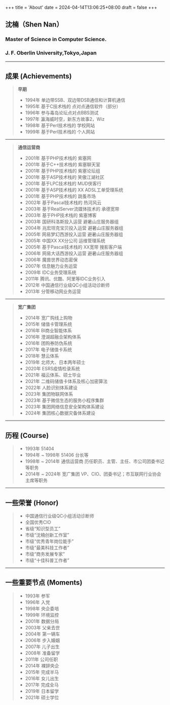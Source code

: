 +++
title = 'About'
date = 2024-04-14T13:06:25+08:00
draft = false
+++
## **沈楠（Shen Nan）**
###  Master of Science in Computer Science.
###  J. F. Oberlin University,Tokyo,Japan
---
## **成果 (Achievements)**
> **早期**  
> * 1994年 单边带SSB、双边带DSB通信和计算机通信  
> * 1995年 基于C技术栈的 点对点通信软件（部分）  
> * 1996年 参与毒岛论坛点对点BBS测试  
> * 1997年 瀛海威时空，新东方故事2，Wiz  
> * 1998年 基于Perl技术栈的 学校网站  
> * 1999年 基于Perl技术栈的 个人网站  
---
> **通信运营商**
> * 2001年 基于PHP技术栈的 紫塞网  
> * 2001年 基于C++技术栈的 紫塞聊天室  
> * 2001年 基于PHP技术栈的 紫塞论坛组  
> *  2001年 基于ASP技术栈的 笑傲江湖社区  
> *  2001年 基于LPC技术栈的 MUD侠客行  
> *  2001年 基于ASP技术栈的 XX ADSL工单受理系统  
> *  2001年 基于PHP技术栈的 跳蚤市场  
> *  2002年 基于Pascal技术栈的 热河风云  
> *  2003年 基于RealServer流媒体技术的 承德宽带  
> *  2003年 基于PHP技术栈的 紫塞博客  
> *  2003年 国研科洛斯投入运营 避暑山庄服务器组  
> *  2004年 兆宏坦克宝贝投入运营 避暑山庄服务器组  
> *  2005年 网易梦幻西游投入运营 避暑山庄服务器组  
> *  2005年 中国XX XX分公司 运维管理系统  
> *  2005年 基于Pascal技术栈的 XX宽带 搜影客户端  
> *  2006年 网易大话西游投入运营 避暑山庄服务器组  
> *  2006年 魔兽世界动态密保  
> *  2007年 信息魅力业务运营  
> *  2009年 IDC业务受理系统  
> *  2011年 腾讯、优酷、阿里等IDC业务引入  
> *  2012年 中国通信行业级QC小组活动诊断师  
> *  2013年 分管移动网业务运营  
---
> **宽广集团**
> *  2014年 宽广购线上购物  
> *  2015年 储值卡管理系统  
> *  2016年 BI商业智能体系  
> *  2016年 澄湖超融合架构体系  
> *  2016年 团购券防伪系统  
> *  2017年 电子储值卡系统  
> *  2018年 慧云体系  
> *  2019年 北师大、日本两年硕士  
> *  2020年 ESRS疫情检录系统  
> *  2021年 福云体系、硕士毕业  
> *  2021年 二维码储值卡体系及核心加密算法  
> *  2022年 人脸识别体系建设  
> *  2023年 集团物联网体系  
> *  2023年 基于微信生态的服务小程序集群  
> *  2023年 集团网络信息安全架构体系建设  
> *  2024年 集团核心数据灾备体系建设  
---
## **历程 (Course)**
> *  1993年 51404   
> *  1994年 ~ 1998年 51406 台长等  
> *  1998年 ~ 2014年 通信运营商 历任职员、主管、主任、市公司团委书记等职务  
> *  2014年 ~ 2024年 宽广集团 VP、CIO、团委书记；市互联网行业协会主席等职务  
---
## **一些荣誉 (Honor)**
> *  中国通信行业级QC小组活动诊断师  
> *  全国优秀CIO  
> *  省级“知识型员工”  
> *  市级“沈楠创新工作室”  
> *  市级“优秀青年岗位能手”  
> *  市级“最美科技工作者”  
> *  市级“商务发展专家”  
> *  市级“十佳科普工作者”  
---
## **一些重要节点 (Moments)**
> *  1993年 参军  
> *  1996年 入党  
> *  1998年 央企委培  
> *  1999年 环境监控  
> *  2001年 数据分局  
> *  2003年 父亲去世  
> *  2004年 第一辆车  
> *  2006年 步入婚姻  
> *  2007年 儿子出生  
> *  2008年 准备留学  
> *  2011年 公司任职  
> *  2014年 裸辞央企  
> *  2015年 完成半马  
> *  2016年 女儿出生  
> *  2017年 完成全马  
> *  2019年 日本留学  
> *  2021年 硕士学位  